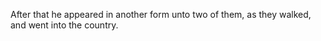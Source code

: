 After that he appeared in another form unto two of them, as they walked, and went into the country.
